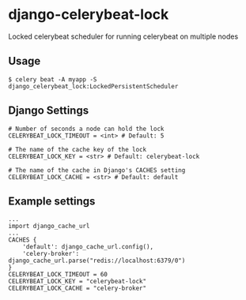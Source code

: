 # django-celerybeat-lock
Locked celerybeat scheduler for running celerybeat on multiple nodes


## Usage
```
$ celery beat -A myapp -S django_celerybeat_lock:LockedPersistentScheduler
```

## Django Settings
```
# Number of seconds a node can hold the lock
CELERYBEAT_LOCK_TIMEOUT = <int> # Default: 5

# The name of the cache key of the lock
CELERYBEAT_LOCK_KEY = <str> # Default: celerybeat-lock

# The name of the cache in Django's CACHES setting
CELERYBEAT_LOCK_CACHE = <str> # Default: default
```

## Example settings
```
...
import django_cache_url
...
CACHES {
    'default': django_cache_url.config(),
    'celery-broker': django_cache_url.parse("redis://localhost:6379/0")
}
CELERYBEAT_LOCK_TIMEOUT = 60
CELERYBEAT_LOCK_KEY = "celerybeat-lock"
CELERYBEAT_LOCK_CACHE = "celery-broker"
```